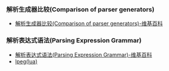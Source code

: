 ### 解析生成器比较(Comparison of parser generators)

- [解析生成器比较(Comparison of parser generators)-维基百科](https://en.wikipedia.org/w/index.php?title=Comparison_of_parser_generators)

### 解析表达式语法(Parsing Expression Grammar)

- [解析表达式语法(Parsing Expression Grammar)-维基百科](https://en.wikipedia.org/wiki/Parsing_expression_grammar)
- [lpeg(lua)](http://www.inf.puc-rio.br/~roberto/lpeg/lpeg.html#grammar)